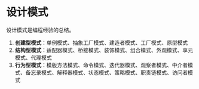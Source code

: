# 设计模式

设计模式是编程经验的总结。

1. **创建型模式**：单例模式、抽象工厂模式、建造者模式、工厂模式、原型模式
2. **结构型模式**：适配器模式、桥接模式、装饰模式、组合模式、外观模式、享元模式、代理模式
3. **行为型模式**：模版方法模式、命令模式、迭代器模式、观察者模式、中介者模式、备忘录模式、解释器模式、状态模式、策略模式、职责链模式、访问者模式